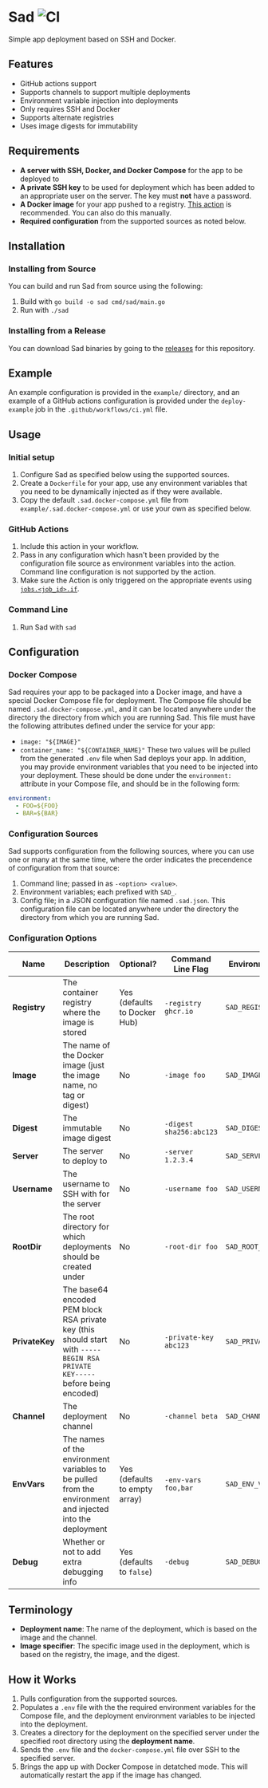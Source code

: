 # Sad ![CI](https://github.com/jswny/sad/workflows/CI/badge.svg)
Simple app deployment based on SSH and Docker.

## Features
- GitHub actions support
- Supports channels to support multiple deployments
- Environment variable injection into deployments
- Only requires SSH and Docker
- Supports alternate registries
- Uses image digests for immutability

## Requirements
- **A server with SSH, Docker, and Docker Compose** for the app to be deployed to
- **A private SSH key** to be used for deployment which has been added to an appropriate user on the server. The key must **not** have a password.
- **A Docker image** for your app pushed to a registry. [This action](https://github.com/marketplace/actions/build-and-push-docker-images) is recommended. You can also do this manually.
- **Required configuration** from the supported sources as noted below.

## Installation
### Installing from Source
You can build and run Sad from source using the following:
1. Build with `go build -o sad cmd/sad/main.go`
2. Run with `./sad`

### Installing from a Release
You can download Sad binaries by going to the [releases](https://github.com/jswny/sad/releases) for this repository.

## Example
An example configuration is provided in the `example/` directory, and an example of a GitHub actions configuration is provided under the `deploy-example` job in the `.github/workflows/ci.yml` file.

## Usage
### Initial setup
1. Configure Sad as specified below using the supported sources.
2. Create a `Dockerfile` for your app, use any environment variables that you need to be dynamically injected as if they were available.
3. Copy the default `.sad.docker-compose.yml` file from `example/.sad.docker-compose.yml` or use your own as specified below.

### GitHub Actions
1. Include this action in your workflow.
2. Pass in any configuration which hasn't been provided by the configuration file source as environment variables into the action. Command line configuration is not supported by the action.
3. Make sure the Action is only triggered on the appropriate events using [`jobs.<job_id>.if`](https://docs.github.com/en/actions/reference/workflow-syntax-for-github-actions#jobsjob_idif).

### Command Line
1. Run Sad with `sad`

## Configuration
### Docker Compose
Sad requires your app to be packaged into a Docker image, and have a special Docker Compose file for deployment. The Compose file should be named `.sad.docker-compose.yml`, and it can be located anywhere under the directory the directory from which you are running Sad. This file must have the following attributes defined under the service for your app:
- `image: "${IMAGE}"`
- `container_name: "${CONTAINER_NAME}"`
These two values will be pulled from the generated `.env` file when Sad deploys your app. In addition, you may provide environment variables that you need to be injected into your deployment. These should be done under the `environment:` attribute in your Compose file, and should be in the following form:
```yml
environment:
  - FOO=${FOO}
  - BAR=${BAR}
```

### Configuration Sources
Sad supports configuration from the following sources, where you can use one or many at the same time, where the order indicates the precendence of configuration from that source:
1. Command line; passed in as `-<option> <value>`.
2. Environment variables; each prefixed with `SAD_`.
3. Config file; in a JSON configuration file named `.sad.json`. This configuration file can be located anywhere under the directory the directory from which you are running Sad.

### Configuration Options
| Name | Description | Optional? | Command Line Flag | Environment Variable | JSON Config File Entry |
|-|-|-|-|-|-|
| **Registry** | The container registry where the image is stored | Yes (defaults to Docker Hub) | `-registry ghcr.io` | `SAD_REGISTRY=ghcr.io` | `"registry": "ghcr.io"` |
| **Image** | The name of the Docker image (just the image name, no tag or digest) | No | `-image foo` | `SAD_IMAGE=foo` | `"image": "foo"` |
| **Digest** | The immutable image digest | No | `-digest sha256:abc123` | `SAD_DIGEST=` | `"digest"` |
| **Server** | The server to deploy to | No | `-server 1.2.3.4` | `SAD_SERVER=1.2.3.4` | `"server": "1.2.3.4"` |
| **Username** | The username to SSH with for the server | No | `-username foo` | `SAD_USERNAME=FOO` | `"username": "foo"` |
| **RootDir** | The root directory for which deployments should be created under | No | `-root-dir foo` | `SAD_ROOT_DIR=/srv` | `"rootDir": "/srv"` |
| **PrivateKey** | The base64 encoded PEM block RSA private key (this should start with `-----BEGIN RSA PRIVATE KEY-----` before being encoded) | No | `-private-key abc123` | `SAD_PRIVATE_KEY=abc123` | `"privateKey": "abc123"` |
| **Channel** | The deployment channel | No | `-channel beta` | `SAD_CHANNEL=beta` | `"channel": "beta"` |
| **EnvVars** | The names of the environment variables to be pulled from the environment and injected into the deployment | Yes (defaults to empty array) | `-env-vars foo,bar` | `SAD_ENV_VARS=foo,bar` | `"envVars": ["foo", "bar"]` |
| **Debug** | Whether or not to add extra debugging info | Yes (defaults to `false`) | `-debug` | `SAD_DEBUG=true` | `"debug": true` |

## Terminology
- **Deployment name**: The name of the deployment, which is based on the image and the channel.
- **Image specifier**: The specific image used in the deployment, which is based on the registry, the image, and the digest.

## How it Works
1. Pulls configuration from the supported sources.
2. Populates a `.env` file with the the required environment variables for the Compose file, and the deployment environment variables to be injected into the deployment.
3. Creates a directory for the deployment on the specified server under the specified root directory using the **deployment name**.
4. Sends the `.env` file and the `docker-compose.yml` file over SSH to the specified server.
5.  Brings the app up with Docker Compose in detatched mode. This will automatically restart the app if the image has changed.
